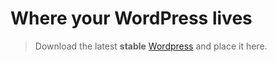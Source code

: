 # Where your WordPress lives

> Download the latest **stable** [Wordpress](http://wordpress.org) and place it here.